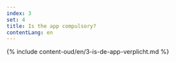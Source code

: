 ```yaml
---
index: 3
set: 4
title: Is the app compulsory?
contentLang: en
---
```


{% include content-oud/en/3-is-de-app-verplicht.md %}
